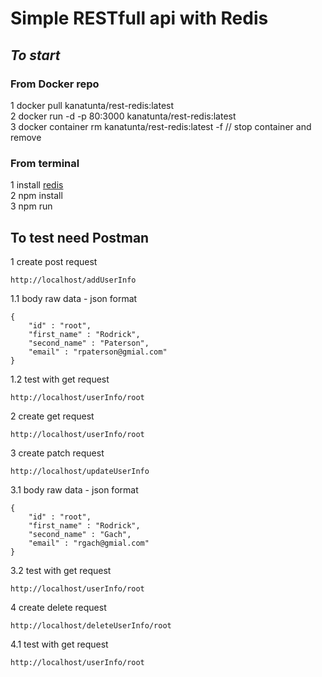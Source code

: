 # Simple RESTfull api with Redis

## _To start_

### From Docker repo

1 docker pull kanatunta/rest-redis:latest  
2 docker run -d -p 80:3000 kanatunta/rest-redis:latest  
3 docker container rm kanatunta/rest-redis:latest -f // stop container and remove  

### From terminal

1 install [redis](https://redis.io/)  
2 npm install  
3 npm run  

## To test need Postman

1 create post request

```
http://localhost/addUserInfo

```

1.1 body raw data - json format

```
{
    "id" : "root",
    "first_name" : "Rodrick",
    "second_name" : "Paterson",
    "email" : "rpaterson@gmial.com"
}
```

1.2 test with get request

```
http://localhost/userInfo/root

```

2 create get request

```
http://localhost/userInfo/root

```

3 create patch request

```
http://localhost/updateUserInfo

```

3.1 body raw data - json format

```
{
    "id" : "root",
    "first_name" : "Rodrick",
    "second_name" : "Gach",
    "email" : "rgach@gmial.com"
}
```

3.2 test with get request

```
http://localhost/userInfo/root

```

4 create delete request

```
http://localhost/deleteUserInfo/root

```

4.1 test with get request

```
http://localhost/userInfo/root

```
